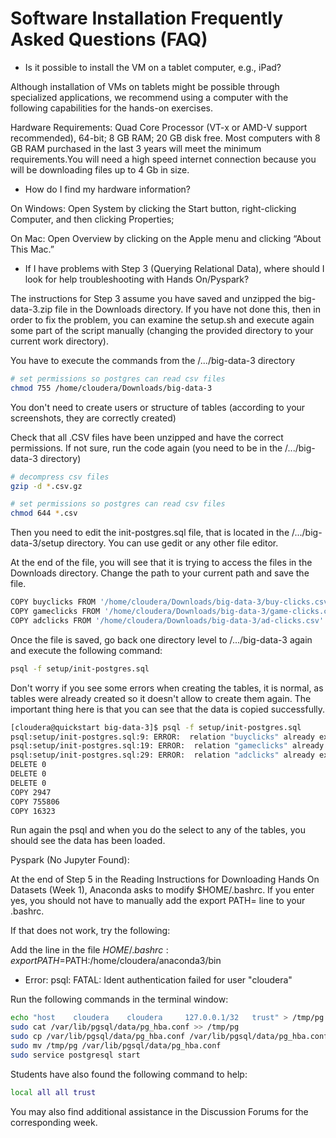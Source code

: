 # Software Installation Frequently Asked Questions (FAQ)

- Is it possible to install the VM on a tablet computer, e.g., iPad?

Although installation of VMs on tablets might be possible through specialized applications, we recommend using a computer with the following capabilities for the hands-on exercises.

Hardware Requirements: Quad Core Processor (VT-x or AMD-V support recommended), 64-bit; 8 GB RAM; 20 GB disk free. Most computers with 8  GB RAM purchased in the last 3 years will meet the minimum  requirements.You will need a high speed internet connection because you  will be downloading files up to 4 Gb in size. 

- How do I find my hardware information?

On Windows: Open System by clicking the Start button, right-clicking  Computer, and then clicking Properties; 

On Mac: Open Overview by clicking  on the Apple menu and clicking “About This Mac.” 

- If I have problems with Step 3 (Querying Relational Data), where should I look for help troubleshooting with Hands On/Pyspark?

The instructions for Step 3 assume you have saved and unzipped the big-data-3.zip file in the Downloads directory. If you have not done this, then in order to fix the problem, you can examine the setup.sh and execute again some part of the script manually (changing the provided directory to your current work directory).

You have to execute the commands from the /.../big-data-3 directory

```bash
# set permissions so postgres can read csv files
chmod 755 /home/cloudera/Downloads/big-data-3
```

You don't need to create users or structure of tables (according to your screenshots, they are correctly created)

Check that all .CSV files have been unzipped and have the correct permissions. If not sure, run the code again (you need to be in the /.../big-data-3 directory)

```bash
# decompress csv files
gzip -d *.csv.gz

# set permissions so postgres can read csv files
chmod 644 *.csv
```

Then you need to edit the init-postgres.sql file, that is located in the /.../big-data-3/setup directory. You can use gedit or any other file editor.

At the end of the file, you will see that it is trying to access the files in the Downloads directory. Change the path to your current path and save the file.

```bash
COPY buyclicks FROM '/home/cloudera/Downloads/big-data-3/buy-clicks.csv' DELIMITER ',' CSV HEADER;
COPY gameclicks FROM '/home/cloudera/Downloads/big-data-3/game-clicks.csv' DELIMITER ',' CSV HEADER;
COPY adclicks FROM '/home/cloudera/Downloads/big-data-3/ad-clicks.csv' DELIMITER ',' CSV HEADER;
```

Once the file is saved, go back one directory level to /.../big-data-3 again and execute the following command:

```bash
psql -f setup/init-postgres.sql
```

Don't worry if you see some errors when creating the tables, it is normal, as tables were already created so it doesn't allow to create them again. The important thing here is that you can see that the data is copied successfully.

```bash
[cloudera@quickstart big-data-3]$ psql -f setup/init-postgres.sql
psql:setup/init-postgres.sql:9: ERROR:  relation "buyclicks" already exists
psql:setup/init-postgres.sql:19: ERROR:  relation "gameclicks" already exists
psql:setup/init-postgres.sql:29: ERROR:  relation "adclicks" already exists
DELETE 0
DELETE 0
DELETE 0
COPY 2947
COPY 755806
COPY 16323
```

Run again the psql and when you do the select to any of the tables, you should see the data has been loaded.

Pyspark (No Jupyter Found): 

At the end of Step 5 in the Reading Instructions for Downloading Hands On Datasets (Week 1), Anaconda asks to modify $HOME/.bashrc. If you enter yes, you should not have to manually add the export PATH= line to your .bashrc.

If that does not work, try the following: 

Add the line in the file $HOME/.bashrc:   export PATH=$PATH:/home/cloudera/anaconda3/bin

- Error: psql: FATAL: Ident authentication failed for user "cloudera"

Run the following commands in the terminal window:

```bash
echo "host    cloudera    cloudera     127.0.0.1/32   trust" > /tmp/pg
sudo cat /var/lib/pgsql/data/pg_hba.conf >> /tmp/pg
sudo cp /var/lib/pgsql/data/pg_hba.conf /var/lib/pgsql/data/pg_hba.conf.DIST
sudo mv /tmp/pg /var/lib/pgsql/data/pg_hba.conf
sudo service postgresql start
```

Students have also found the following command to help:

```bash
local all all trust
```

You may also find additional assistance in the Discussion Forums for the corresponding week. 